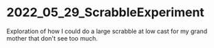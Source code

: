 # 2022_05_29_ScrabbleExperiment
Exploration of how I could do a large scrabble at low cast for my grand mother that don't see too much.
